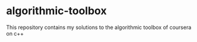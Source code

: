 # algorithmic-toolbox
This repository contains my solutions to the algorithmic toolbox of coursera on c++
